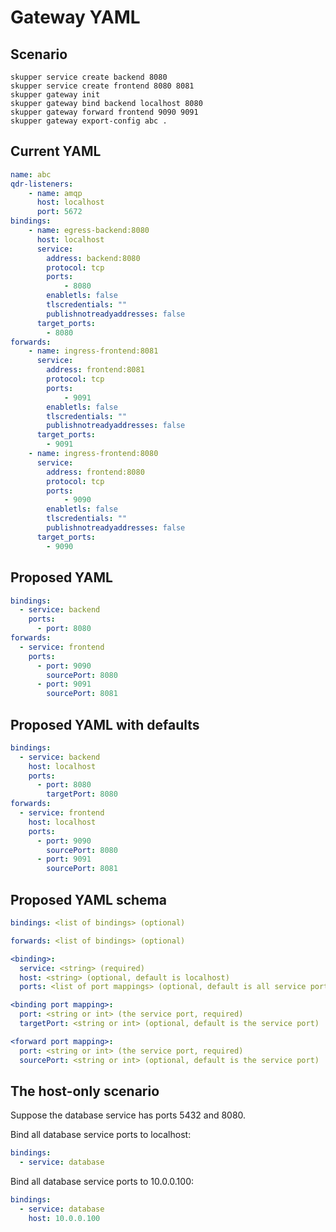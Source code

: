 # Gateway YAML

## Scenario

~~~
skupper service create backend 8080
skupper service create frontend 8080 8081
skupper gateway init
skupper gateway bind backend localhost 8080
skupper gateway forward frontend 9090 9091
skupper gateway export-config abc .
~~~

## Current YAML

~~~ yaml
name: abc
qdr-listeners:
    - name: amqp
      host: localhost
      port: 5672
bindings:
    - name: egress-backend:8080
      host: localhost
      service:
        address: backend:8080
        protocol: tcp
        ports:
            - 8080
        enabletls: false
        tlscredentials: ""
        publishnotreadyaddresses: false
      target_ports:
        - 8080
forwards:
    - name: ingress-frontend:8081
      service:
        address: frontend:8081
        protocol: tcp
        ports:
            - 9091
        enabletls: false
        tlscredentials: ""
        publishnotreadyaddresses: false
      target_ports:
        - 9091
    - name: ingress-frontend:8080
      service:
        address: frontend:8080
        protocol: tcp
        ports:
            - 9090
        enabletls: false
        tlscredentials: ""
        publishnotreadyaddresses: false
      target_ports:
        - 9090
~~~

## Proposed YAML

~~~ yaml
bindings:
  - service: backend
    ports:
      - port: 8080
forwards:
  - service: frontend
    ports:
      - port: 9090
        sourcePort: 8080
      - port: 9091
        sourcePort: 8081
~~~

## Proposed YAML with defaults

~~~ yaml
bindings:
  - service: backend
    host: localhost
    ports:
      - port: 8080
        targetPort: 8080
forwards:
  - service: frontend
    host: localhost
    ports:
      - port: 9090
        sourcePort: 8080
      - port: 9091
        sourcePort: 8081
~~~

## Proposed YAML schema

~~~ yaml
bindings: <list of bindings> (optional)

forwards: <list of bindings> (optional)

<binding>:
  service: <string> (required)
  host: <string> (optional, default is localhost)
  ports: <list of port mappings> (optional, default is all service ports)

<binding port mapping>:
  port: <string or int> (the service port, required)
  targetPort: <string or int> (optional, default is the service port)

<forward port mapping>:
  port: <string or int> (the service port, required)
  sourcePort: <string or int> (optional, default is the service port)
~~~

## The host-only scenario

Suppose the database service has ports 5432 and 8080.

Bind all database service ports to localhost:

~~~ yaml
bindings:
  - service: database
~~~

Bind all database service ports to 10.0.0.100:

~~~ yaml
bindings:
  - service: database
    host: 10.0.0.100
~~~
